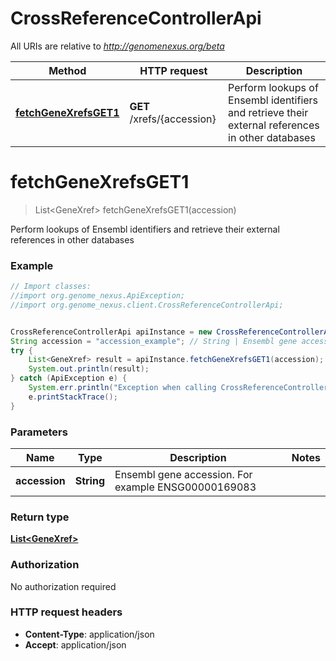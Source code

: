 # CrossReferenceControllerApi

All URIs are relative to *http://genomenexus.org/beta*

Method | HTTP request | Description
------------- | ------------- | -------------
[**fetchGeneXrefsGET1**](CrossReferenceControllerApi.md#fetchGeneXrefsGET1) | **GET** /xrefs/{accession} | Perform lookups of Ensembl identifiers and retrieve their external references in other databases


<a name="fetchGeneXrefsGET1"></a>
# **fetchGeneXrefsGET1**
> List&lt;GeneXref&gt; fetchGeneXrefsGET1(accession)

Perform lookups of Ensembl identifiers and retrieve their external references in other databases

### Example
```java
// Import classes:
//import org.genome_nexus.ApiException;
//import org.genome_nexus.client.CrossReferenceControllerApi;


CrossReferenceControllerApi apiInstance = new CrossReferenceControllerApi();
String accession = "accession_example"; // String | Ensembl gene accession. For example ENSG00000169083
try {
    List<GeneXref> result = apiInstance.fetchGeneXrefsGET1(accession);
    System.out.println(result);
} catch (ApiException e) {
    System.err.println("Exception when calling CrossReferenceControllerApi#fetchGeneXrefsGET1");
    e.printStackTrace();
}
```

### Parameters

Name | Type | Description  | Notes
------------- | ------------- | ------------- | -------------
 **accession** | **String**| Ensembl gene accession. For example ENSG00000169083 |

### Return type

[**List&lt;GeneXref&gt;**](GeneXref.md)

### Authorization

No authorization required

### HTTP request headers

 - **Content-Type**: application/json
 - **Accept**: application/json

